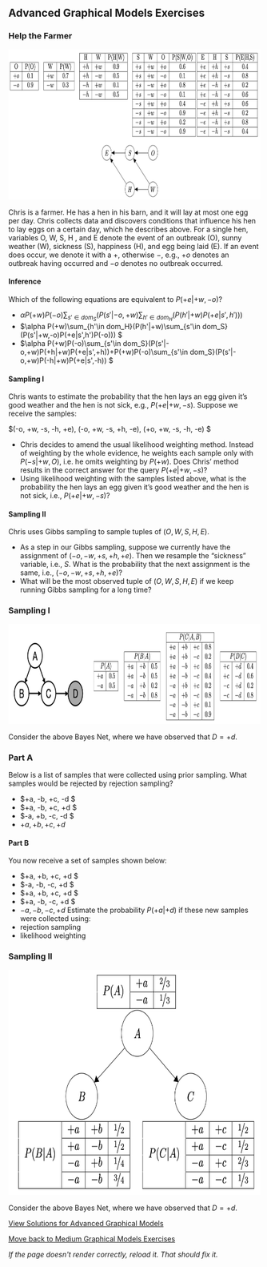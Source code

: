 ## Advanced Graphical Models Exercises

### Help the Farmer
<img src="https://github.com/UMdecisionsupport/DecisionSupport2023/blob/main/images/farmer.png" width="750" height="300">

Chris is a farmer. He has a hen in his barn, and it will lay at most one egg per day. Chris collects data and discovers conditions that influence his hen to lay eggs on a certain day, which he describes above. For a single hen, variables O, W, S, H , and E denote the event of an outbreak (O), sunny weather (W), sickness (S), happiness (H), and egg being laid (E). If an event does occur, we denote it with a $+$, otherwise $-$, e.g., $+o$ denotes an outbreak having occurred and $-o$ denotes no outbreak occurred.

#### Inference
Which of the following equations are equivalent to $P(+e|+w,-o)$?
- $\alpha P(+w)P(-o)\sum_{s'\in dom_S}(P(s'|-o,+w)\sum_{h'\in dom_H}(P(h'|+w)P(+e|s',h')))$
- $\alpha P(+w)\sum_{h'\in dom_H}(P(h'|+w)\sum_{s'\in dom_S}(P(s'|+w,-o)P(+e|s',h')P(-o))) $
- $\alpha P(+w)P(-o)\sum_{s'\in dom_S}(P(s'|-o,+w)P(+h|+w)P(+e|s',+h))+P(+w)P(-o)\sum_{s'\in dom_S}(P(s'|-o,+w)P(-h|+w)P(+e|s',-h)) $

#### Sampling I
Chris wants to estimate the probability that the hen lays an egg given it’s good weather and the hen is not sick, e.g., $P(+e|+w,-s)$. Suppose we receive the samples: 

$(-o, +w, -s, -h, +e), (-o, +w, -s, +h, -e), (+o, +w, -s, -h, -e) $

- Chris decides to amend the usual likelihood weighting method. Instead of weighting by the whole evidence, he weights each sample only with $P(-s| + w, O)$, i.e. he omits weighting by $P(+w)$. Does Chris’ method results in the correct answer for the query $P(+e| + w, -s)$?
- Using likelihood weighting with the samples listed above, what is the probability the hen lays an egg given it’s good weather and the hen is not sick, i.e., $P(+e|+w, -s)$?

#### Sampling II
Chris uses Gibbs sampling to sample tuples of $(O, W, S, H, E)$.

- As a step in our Gibbs sampling, suppose we currently have the assignment of $(-o, -w, +s, +h, +e)$.  Then we resample the “sickness” variable, i.e., $S$. What is the probability that the next assignment is the same, i.e., $(−o, −w, +s, +h, +e)$?
- What will be the most observed tuple of $(O, W, S, H, E)$ if we keep running Gibbs sampling for a long time?

### Sampling I
<img src="https://github.com/UMdecisionsupport/DecisionSupport2023/blob/main/images/sampling.png" width="750" height="200">

Consider the above Bayes Net, where we have observed that $D = +d$.
### Part A
Below is a list of samples that were collected using prior sampling. What samples would be rejected by rejection sampling?
- $+a, -b, +c, -d $
- $+a, -b, +c, +d $
- $-a, +b, -c, -d $
- $+a, +b, +c, +d$

#### Part B
You now receive a set of samples shown below:
- $+a, +b, +c, +d $
- $-a, -b, -c, +d $
- $+a, +b, +c, +d $
- $+a, -b, -c, +d $
- $-a, -b, -c, +d$
Estimate the probability $P(+a|+d)$ if these new samples were collected using:
- rejection sampling
- likelihood weighting

### Sampling II
<img src="https://github.com/UMdecisionsupport/DecisionSupport2023/blob/main/images/sampling2.png" width="550" height="450">

Consider the above Bayes Net, where we have observed that $D = +d$.

[View Solutions for Advanced Graphical Models](https://github.com/UMdecisionsupport/DecisionSupport2023/blob/main/GraphicalModels/Solutions/Advanced_Solutions.md)

[Move back to Medium Graphical Models Exercises](https://github.com/UMdecisionsupport/DecisionSupport2023/blob/main/GraphicalModels/Medium.md)

*If the page doesn't render correctly, reload it. That should fix it.*
